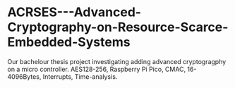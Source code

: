 # ACRSES---Advanced-Cryptography-on-Resource-Scarce-Embedded-Systems
Our bachelour thesis project investigating adding advanced cryptogragphy on a micro controller. 
AES128-256, Raspberry Pi Pico, CMAC, 16-4096Bytes, Interrupts, Time-analysis.

